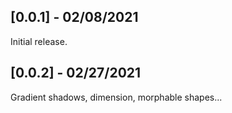 ## [0.0.1] - 02/08/2021

Initial release.

## [0.0.2] - 02/27/2021

Gradient shadows, dimension, morphable shapes...

